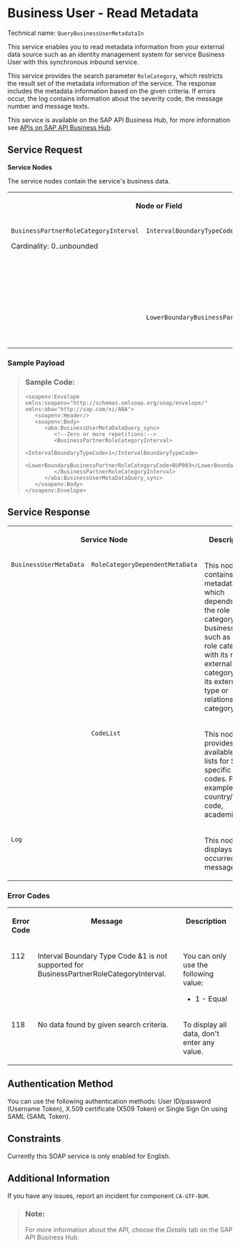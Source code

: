 <!-- loiodd6003bacf9d487ba8a43118d9169e8e -->

# Business User - Read Metadata



Technical name: `QueryBusinessUserMetadataIn`

This service enables you to read metadata information from your external data source such as an identity management system for service Business User with this synchronous inbound service.

This service provides the search parameter `RoleCategory`, which restricts the result set of the metadata information of the service. The response includes the metadata information based on the given criteria. If errors occur, the log contains information about the severity code, the message number and message texts.

This service is available on the SAP API Business Hub, for more information see [APIs on SAP API Business Hub](https://help.sap.com/viewer/0f69f8fb28ac4bf48d2b57b9637e81fa/latest/en-US/1e60f14bdc224c2c975c8fa8bcfd7f3f.html).



<a name="loiodd6003bacf9d487ba8a43118d9169e8e__section_gcn_jn5_qcb"/>

## Service Request

**Service Nodes**

The service nodes contain the service's business data.

<a name="loiodd6003bacf9d487ba8a43118d9169e8e__table_qvr_l2b_v4b"/>


<table>
<tr>
<th valign="top" colspan="2">

Node or Field



</th>
<th valign="top">

Description



</th>
<th valign="top">

Cardinality



</th>
</tr>
<tr>
<td valign="top" rowspan="2">

`BusinessPartnerRoleCategoryInterval`

Cardinality: 0..unbounded



</td>
<td valign="top">

`IntervalBoundaryTypeCode`



</td>
<td valign="top">

You can only use the following value:

-   1 - Equal




</td>
<td valign="top">

1..1



</td>
</tr>
<tr>
<td valign="top">

`LowerBoundaryBusinessPartnerRoleCategoryCode`



</td>
<td valign="top">

For example: `BUP003` 



</td>
<td valign="top">

0..1



</td>
</tr>
</table>



### Sample Payload

> ### Sample Code:  
> ```
> <soapenv:Envelope xmlns:soapenv="http://schemas.xmlsoap.org/soap/envelope/" xmlns:aba="http://sap.com/xi/ABA">
>    <soapenv:Header/>
>    <soapenv:Body>
>       <aba:BusinessUserMetaDataQuery_sync>
>          <!--Zero or more repetitions:-->
>          <BusinessPartnerRoleCategoryInterval>
>             <IntervalBoundaryTypeCode>1</IntervalBoundaryTypeCode>
>             <LowerBoundaryBusinessPartnerRoleCategoryCode>BUP003</LowerBoundaryBusinessPartnerRoleCategoryCode>
>          </BusinessPartnerRoleCategoryInterval>
>       </aba:BusinessUserMetaDataQuery_sync>
>    </soapenv:Body>
> </soapenv:Envelope>
> 
> ```



<a name="loiodd6003bacf9d487ba8a43118d9169e8e__section_jg1_p45_qcb"/>

## Service Response

<a name="loiodd6003bacf9d487ba8a43118d9169e8e__table_gxy_245_qcb"/>


<table>
<tr>
<th valign="top" colspan="2">

Service Node



</th>
<th valign="top">

Description



</th>
<th valign="top">

Link to Details



</th>
</tr>
<tr>
<td valign="top" rowspan="2">

`BusinessUserMetaData`



</td>
<td valign="top">

 `RoleCategoryDependentMetaData` 



</td>
<td valign="top">

This node contains all metadata, which depends on the role category of a business user, such as the role category with its role, external ID category with its external ID type or relationship category.



</td>
<td valign="top">

[RoleCategoryDependentMetaData](rolecategorydependentmetadata-bfaaf02.md)



</td>
</tr>
<tr>
<td valign="top">

 `CodeList` 



</td>
<td valign="top">

This node provides the available code lists for SAP specific codes. For example country/region code, academic title.



</td>
<td valign="top">

[CodeList](codelist-c29cd1a.md)



</td>
</tr>
<tr>
<td valign="top" colspan="2">

 `Log` 



</td>
<td valign="top">

This nodes displays occurred messages.



</td>
<td valign="top">

[Log](log-8599598.md)



</td>
</tr>
</table>



### Error Codes

<a name="loiodd6003bacf9d487ba8a43118d9169e8e__table_nnf_vtp_jlb"/>


<table>
<tr>
<th valign="top">

Error Code



</th>
<th valign="top">

Message



</th>
<th valign="top">

Description



</th>
</tr>
<tr>
<td valign="top">

112



</td>
<td valign="top">

Interval Boundary Type Code &1 is not supported for BusinessPartnerRoleCategoryInterval.



</td>
<td valign="top">

You can only use the following value:

-   1 - Equal




</td>
</tr>
<tr>
<td valign="top">

118



</td>
<td valign="top">

No data found by given search criteria.



</td>
<td valign="top">

To display all data, don't enter any value.



</td>
</tr>
</table>



<a name="loiodd6003bacf9d487ba8a43118d9169e8e__section_e4p_pbq_jlb"/>

## Authentication Method

You can use the following authentication methods: User ID/password \(Username Token\), X.509 certificate \(X509 Token\) or Single Sign On using SAML \(SAML Token\).



<a name="loiodd6003bacf9d487ba8a43118d9169e8e__section_x5f_w45_qcb"/>

## Constraints

Currently this SOAP service is only enabled for English.



<a name="loiodd6003bacf9d487ba8a43118d9169e8e__section_czf_fqf_zkb"/>

## Additional Information

If you have any issues, report an incident for component `CA-GTF-BUM`.

> ### Note:  
> For more information about the API, choose the *Details* tab on the SAP API Business Hub.

